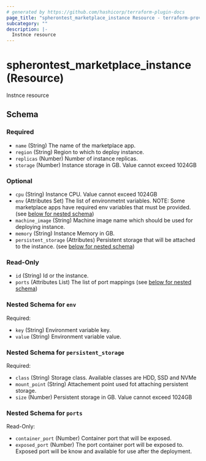 ```yaml
---
# generated by https://github.com/hashicorp/terraform-plugin-docs
page_title: "spherontest_marketplace_instance Resource - terraform-provider-spherontest"
subcategory: ""
description: |-
  Instnce resource
---
```


# spherontest_marketplace_instance (Resource)

Instnce resource



<!-- schema generated by tfplugindocs -->
## Schema

### Required

- `name` (String) The name of the marketplace app.
- `region` (String) Region to which to deploy instance.
- `replicas` (Number) Number of instance replicas.
- `storage` (Number) Instance storage in GB. Value cannot exceed 1024GB

### Optional

- `cpu` (String) Instance CPU. Value cannot exceed 1024GB
- `env` (Attributes Set) The list of environmetnt variables. NOTE: Some marketplace apps have required env variables that must be provided. (see [below for nested schema](#nestedatt--env))
- `machine_image` (String) Machine image name which should be used for deploying instance.
- `memory` (String) Instance Memory in GB.
- `persistent_storage` (Attributes) Persistent storage that will be attached to the instance. (see [below for nested schema](#nestedatt--persistent_storage))

### Read-Only

- `id` (String) Id or the instance.
- `ports` (Attributes List) The list of port mappings (see [below for nested schema](#nestedatt--ports))

<a id="nestedatt--env"></a>
### Nested Schema for `env`

Required:

- `key` (String) Environment variable key.
- `value` (String) Environment variable value.


<a id="nestedatt--persistent_storage"></a>
### Nested Schema for `persistent_storage`

Required:

- `class` (String) Storage class. Available classes are HDD, SSD and NVMe
- `mount_point` (String) Attachement point used fot attaching persistent storage.
- `size` (Number) Persistent storage in GB. Value cannot exceed 1024GB


<a id="nestedatt--ports"></a>
### Nested Schema for `ports`

Read-Only:

- `container_port` (Number) Container port that will be exposed.
- `exposed_port` (Number) The port container port will be exposed to. Exposed port will be know and available for use after the deployment.


